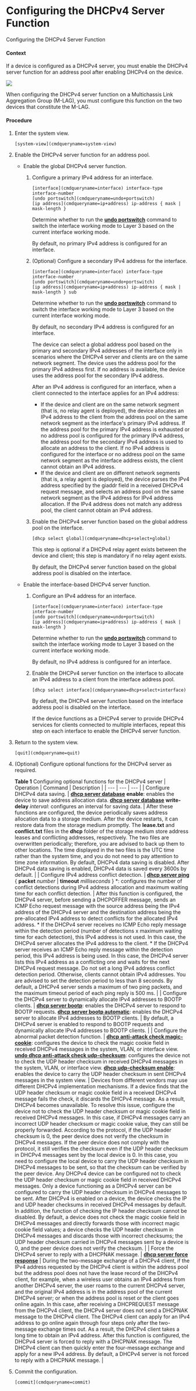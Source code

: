 Configuring the DHCPv4 Server Function
======================================

Configuring the DHCPv4 Server Function

#### Context

If a device is configured as a DHCPv4 server, you must enable the DHCPv4 server function for an address pool after enabling DHCPv4 on the device.

![](public_sys-resources/note_3.0-en-us.png) 

When configuring the DHCPv4 server function on a Multichassis Link Aggregation Group (M-LAG), you must configure this function on the two devices that constitute the M-LAG.



#### Procedure

1. Enter the system view.
   
   
   ```
   [system-view](cmdqueryname=system-view)
   ```
2. Enable the DHCPv4 server function for an address pool.
   * Enable the global DHCPv4 server function.
     1. Configure a primary IPv4 address for an interface.
        ```
        [interface](cmdqueryname=interface) interface-type interface-number
        [undo portswitch](cmdqueryname=undo+portswitch)
        [ip address](cmdqueryname=ip+address) ip-address { mask | mask-length }
        ```
        
        Determine whether to run the [**undo portswitch**](cmdqueryname=undo+portswitch) command to switch the interface working mode to Layer 3 based on the current interface working mode.
        
        By default, no primary IPv4 address is configured for an interface.
     2. (Optional) Configure a secondary IPv4 address for the interface.
        ```
        [interface](cmdqueryname=interface) interface-type interface-number
        [undo portswitch](cmdqueryname=undo+portswitch)
        [ip address](cmdqueryname=ip+address) ip-address { mask | mask-length } sub
        ```
        
        Determine whether to run the [**undo portswitch**](cmdqueryname=undo+portswitch) command to switch the interface working mode to Layer 3 based on the current interface working mode.
        
        By default, no secondary IPv4 address is configured for an interface.
        
        The device can select a global address pool based on the primary and secondary IPv4 addresses of the interface only in scenarios where the DHCPv4 server and clients are on the same network segment. The device uses the address pool for the primary IPv4 address first. If no address is available, the device uses the address pool for the secondary IPv4 address.
        
        After an IPv4 address is configured for an interface, when a client connected to the interface applies for an IPv4 address:
        + If the device and client are on the same network segment (that is, no relay agent is deployed), the device allocates an IPv4 address to the client from the address pool on the same network segment as the interface's primary IPv4 address. If the address pool for the primary IPv4 address is exhausted or no address pool is configured for the primary IPv4 address, the address pool for the secondary IPv4 address is used to allocate an address to the client. If no IPv4 address is configured for the interface or no address pool on the same network segment as the interface address exists, the client cannot obtain an IPv4 address.
        + If the device and client are on different network segments (that is, a relay agent is deployed), the device parses the IPv4 address specified by the giaddr field in a received DHCPv4 request message, and selects an address pool on the same network segment as the IPv4 address for IPv4 address allocation. If the IPv4 address does not match any address pool, the client cannot obtain an IPv4 address.
     3. Enable the DHCPv4 server function based on the global address pool on the interface.
        ```
        [dhcp select global](cmdqueryname=dhcp+select+global)
        ```
        
        This step is optional if a DHCPv4 relay agent exists between the device and client; this step is mandatory if no relay agent exists.
        
        By default, the DHCPv4 server function based on the global address pool is disabled on the interface.
   * Enable the interface-based DHCPv4 server function.
     1. Configure an IPv4 address for an interface.
        ```
        [interface](cmdqueryname=interface) interface-type interface-number
        [undo portswitch](cmdqueryname=undo+portswitch)
        [ip address](cmdqueryname=ip+address) ip-address { mask | mask-length }
        ```
        
        Determine whether to run the [**undo portswitch**](cmdqueryname=undo+portswitch) command to switch the interface working mode to Layer 3 based on the current interface working mode.
        
        By default, no IPv4 address is configured for an interface.
     2. Enable the DHCPv4 server function on the interface to allocate an IPv4 address to a client from the interface address pool.
        ```
        [dhcp select interface](cmdqueryname=dhcp+select+interface)
        ```
        
        By default, the DHCPv4 server function based on the interface address pool is disabled on the interface.
        
        If the device functions as a DHCPv4 server to provide DHCPv4 services for clients connected to multiple interfaces, repeat this step on each interface to enable the DHCPv4 server function.
3. Return to the system view.
   
   
   ```
   [quit](cmdqueryname=quit)
   ```
4. (Optional) Configure optional functions for the DHCPv4 server as required.
   
   
   
   **Table 1** Configuring optional functions for the DHCPv4 server
   | Operation | Command | Description |
   | --- | --- | --- |
   | Configure DHCPv4 data saving. | [**dhcp server database**](cmdqueryname=dhcp+server+database) **enable**: enables the device to save address allocation data.  [**dhcp server database**](cmdqueryname=dhcp+server+database) **write-delay** *interval*: configures an interval for saving data. | After these functions are configured, the device periodically saves address allocation data to a storage medium. After the device restarts, it can restore data from the storage medium promptly.  The **lease.txt** and **conflict.txt** files in the **dhcp** folder of the storage medium store address leases and conflicting addresses, respectively. The two files are overwritten periodically; therefore, you are advised to back up them to other locations.  The time displayed in the two files is the UTC time rather than the system time, and you do not need to pay attention to time zone information.  By default, DHCPv4 data saving is disabled. After DHCPv4 data saving is enabled, DHCPv4 data is saved every 3600s by default. |
   | Configure IPv4 address conflict detection. | [**dhcp server ping**](cmdqueryname=dhcp+server+ping) { **packet** *number* | **timeout** *milliseconds* } \*: configures the number of conflict detections during IPv4 address allocation and maximum waiting time for each conflict detection. | After this function is configured, the DHCPv4 server, before sending a DHCPOFFER message, sends an ICMP Echo request message with the source address being the IPv4 address of the DHCPv4 server and the destination address being the pre-allocated IPv4 address to detect conflicts for the allocated IPv4 address.  * If the DHCPv4 server receives no ICMP Echo reply message within the detection period (number of detections x maximum waiting time for each detection), this IPv4 address is not used. In this case, the DHCPv4 server allocates the IPv4 address to the client. * If the DHCPv4 server receives an ICMP Echo reply message within the detection period, this IPv4 address is being used. In this case, the DHCPv4 server lists this IPv4 address as a conflicting one and waits for the next DHCPv4 request message. Do not set a long IPv4 address conflict detection period. Otherwise, clients cannot obtain IPv4 addresses. You are advised to set the detection period to less than 8 seconds.  By default, a DHCPv4 server sends a maximum of two ping packets, and the maximum timeout period of each ping reply is 500 ms. |
   | Configure the DHCPv4 server to dynamically allocate IPv4 addresses to BOOTP clients. | [**dhcp server bootp**](cmdqueryname=dhcp+server+bootp): enables the DHCPv4 server to respond to BOOTP requests.  [**dhcp server bootp automatic**](cmdqueryname=dhcp+server+bootp+automatic): enables the DHCPv4 server to allocate IPv4 addresses to BOOTP clients. | By default, a DHCPv4 server is enabled to respond to BOOTP requests and dynamically allocate IPv4 addresses to BOOTP clients. |
   | Configure the abnormal packet detection function. | [**dhcp anti-attack check magic-cookie**](cmdqueryname=dhcp+anti-attack+check+magic-cookie): configures the device to check the magic cookie field in received DHCPv4 messages in the system, VLAN, or interface view.  [**undo dhcp anti-attack check udp-checksum**](cmdqueryname=undo+dhcp+anti-attack+check+udp-checksum): configures the device not to check the UDP header checksum in received DHCPv4 messages in the system, VLAN, or interface view.  **[**dhcp udp-checksum enable**](cmdqueryname=dhcp+udp-checksum+enable)**: enables the device to carry the UDP header checksum in sent DHCPv4 messages in the system view. | Devices from different vendors may use different DHCPv4 implementation mechanisms. If a device finds that the UDP header checksum or magic cookie field in a received DHCPv4 message fails the check, it discards the DHCPv4 message. As a result, DHCPv4 becomes unavailable. To resolve this issue, configure the device not to check the UDP header checksum or magic cookie field in received DHCPv4 messages. In this case, if DHCPv4 messages carry an incorrect UDP header checksum or magic cookie value, they can still be properly forwarded.  According to the protocol, if the UDP header checksum is 0, the peer device does not verify the checksum in DHCPv4 messages. If the peer device does not comply with the protocol, it still verifies the checksum even if the UDP header checksum in DHCPv4 messages sent by the local device is 0. In this case, you need to configure the local device to carry the UDP header checksum in DHCPv4 messages to be sent, so that the checksum can be verified by the peer device.  Any DHCPv4 device can be configured not to check the UDP header checksum or magic cookie field in received DHCPv4 messages.  Only a device functioning as a DHCPv4 server can be configured to carry the UDP header checksum in DHCPv4 messages to be sent.  After DHCPv4 is enabled on a device, the device checks the IP and UDP header checksums in received DHCPv4 messages by default. In addition, the function of checking the IP header checksum cannot be disabled.  By default, a device does not check the magic cookie field in DHCPv4 messages and directly forwards those with incorrect magic cookie field values; a device checks the UDP header checksum in DHCPv4 messages and discards those with incorrect checksums; the UDP header checksum carried in DHCPv4 messages sent by a device is 0, and the peer device does not verify the checksum. |
   | Force the DHCPv4 server to reply with a DHCPNAK message. | [**dhcp server force response**](cmdqueryname=dhcp+server+force+response) | During the two-message exchange of a DHCPv4 client, if the IPv4 address requested by the DHCPv4 client is within the address pool but the address pool does not have the lease record of the DHCPv4 client, for example, when a wireless user obtains an IPv4 address from another DHCPv4 server, the user roams to the current DHCPv4 server, and the original IPv4 address is in the address pool of the current DHCPv4 server; or when the address pool is reset or the client goes online again. In this case, after receiving a DHCPREQUEST message from the DHCPv4 client, the DHCPv4 server does not send a DHCPNAK message to the DHCPv4 client. The DHCPv4 client can apply for an IPv4 address to go online again through four steps only after the two-message exchange times out. As a result, the DHCPv4 client takes a long time to obtain an IPv4 address. After this function is configured, the DHCPv4 server is forced to reply with a DHCPNAK message. The DHCPv4 client can then quickly enter the four-message exchange and apply for a new IPv4 address.  By default, a DHCPv4 server is not forced to reply with a DHCPNAK message. |
5. Commit the configuration.
   
   
   ```
   [commit](cmdqueryname=commit)
   ```